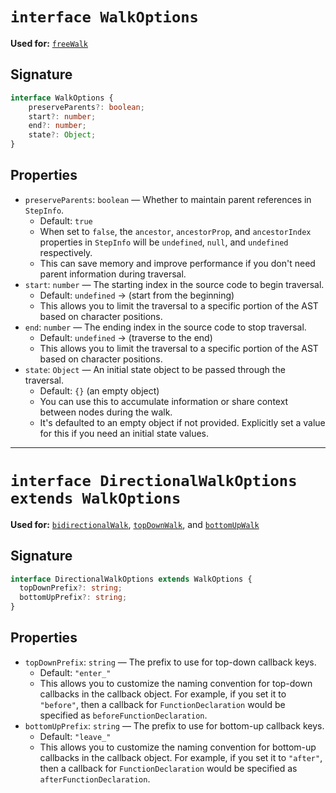 # `interface WalkOptions`

**Used for:** [`freeWalk`](./FREE_WALK.md)

## Signature

```typescript
interface WalkOptions {
    preserveParents?: boolean;
    start?: number;
    end?: number;
    state?: Object;
}
```

## Properties

- `preserveParents`: `boolean` — Whether to maintain parent references in `StepInfo`.
    - Default: `true`
    - When set to `false`, the `ancestor`, `ancestorProp`, and `ancestorIndex` properties in `StepInfo` will
      be `undefined`, `null`, and `undefined` respectively.
    - This can save memory and improve performance if you don't need parent information during traversal.
- `start`: `number` — The starting index in the source code to begin traversal.
    - Default: `undefined` → (start from the beginning)
    - This allows you to limit the traversal to a specific portion of the AST based on character positions.
- `end`: `number` — The ending index in the source code to stop traversal.
    - Default: `undefined` → (traverse to the end)
    - This allows you to limit the traversal to a specific portion of the AST based on character positions.
- `state`: `Object` — An initial state object to be passed through the traversal.
    - Default: `{}` (an empty object)
    - You can use this to accumulate information or share context between nodes during the walk.
    - It's defaulted to an empty object if not provided.
      Explicitly set a value for this if you need an initial state values.

---

# `interface DirectionalWalkOptions extends WalkOptions`

**Used for:** [`bidirectionalWalk`](./BIDIRECTIONAL_WALK.md), [`topDownWalk`](./TOP_DOWN_WALK.md),
and [`bottomUpWalk`](./BOTTOM_UP_WALK.md)

## Signature

```typescript
interface DirectionalWalkOptions extends WalkOptions {
  topDownPrefix?: string;
  bottomUpPrefix?: string;
}
```

## Properties
- `topDownPrefix`: `string` — The prefix to use for top-down callback keys.
    - Default: `"enter_"`
    - This allows you to customize the naming convention for top-down callbacks in the callback object.
      For example, if you set it to `"before"`, then a callback for `FunctionDeclaration` would be
      specified as `beforeFunctionDeclaration`.
- `bottomUpPrefix`: `string` — The prefix to use for bottom-up callback keys.
    - Default: `"leave_"`
    - This allows you to customize the naming convention for bottom-up callbacks in the callback object.
      For example, if you set it to `"after"`, then a callback for `FunctionDeclaration` would be
      specified as `afterFunctionDeclaration`.
